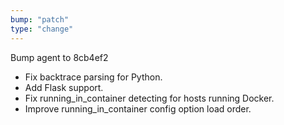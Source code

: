 ```yaml
---
bump: "patch"
type: "change"
---
```


Bump agent to 8cb4ef2

- Fix backtrace parsing for Python.
- Add Flask support.
- Fix running_in_container detecting for hosts running Docker.
- Improve running_in_container config option load order.
